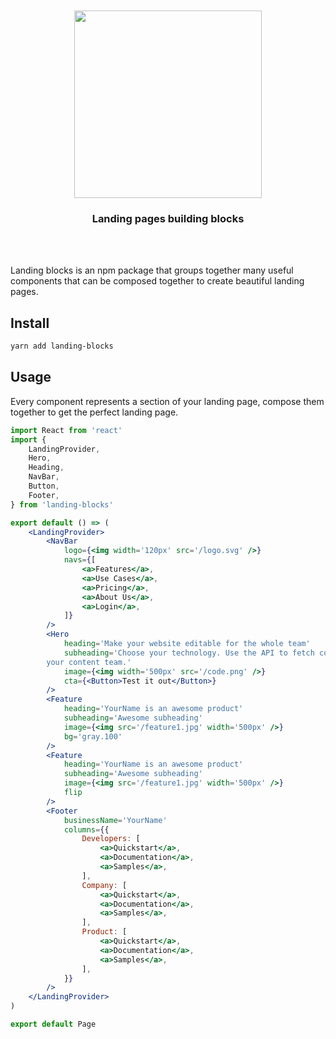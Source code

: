 <div align='center'>
  <br/>
    <br/>
    <img src='https://landing-blocks.now.sh/logo_black.svg' width='300px' />
    <br/>
    <h3>Landing pages building blocks</h3>
    <br/>
    <br/>
</div>

Landing blocks is an npm package that groups together many useful components that can be composed together to create beautiful landing pages.

## Install

```sh
yarn add landing-blocks
```

## Usage

Every component represents a section of your landing page, compose them together to get the perfect landing page.

```jsx
import React from 'react'
import {
    LandingProvider,
    Hero,
    Heading,
    NavBar,
    Button,
    Footer,
} from 'landing-blocks'

export default () => (
    <LandingProvider>
        <NavBar
            logo={<img width='120px' src='/logo.svg' />}
            navs={[
                <a>Features</a>,
                <a>Use Cases</a>,
                <a>Pricing</a>,
                <a>About Us</a>,
                <a>Login</a>,
            ]}
        />
        <Hero
            heading='Make your website editable for the whole team'
            subheading='Choose your technology. Use the API to fetch content. Empower
        your content team.'
            image={<img width='500px' src='/code.png' />}
            cta={<Button>Test it out</Button>}
        />
        <Feature
            heading='YourName is an awesome product'
            subheading='Awesome subheading'
            image={<img src='/feature1.jpg' width='500px' />}
            bg='gray.100'
        />
        <Feature
            heading='YourName is an awesome product'
            subheading='Awesome subheading'
            image={<img src='/feature1.jpg' width='500px' />}
            flip
        />
        <Footer
            businessName='YourName'
            columns={{
                Developers: [
                    <a>Quickstart</a>,
                    <a>Documentation</a>,
                    <a>Samples</a>,
                ],
                Company: [
                    <a>Quickstart</a>,
                    <a>Documentation</a>,
                    <a>Samples</a>,
                ],
                Product: [
                    <a>Quickstart</a>,
                    <a>Documentation</a>,
                    <a>Samples</a>,
                ],
            }}
        />
    </LandingProvider>
)

export default Page
```
